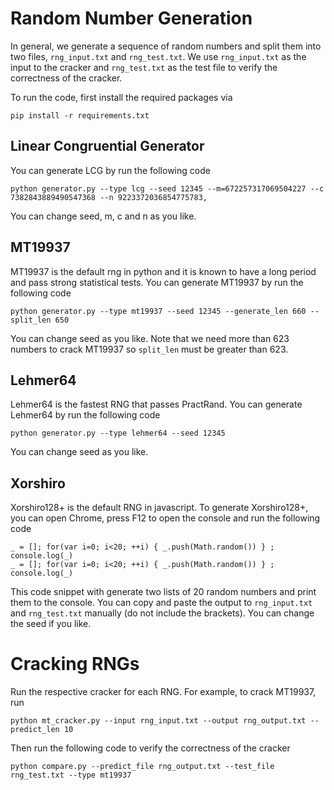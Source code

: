 # Random Number Generation

In general, we generate a sequence of random numbers and split them into two files, `rng_input.txt` and `rng_test.txt`.
We use `rng_input.txt` as the input to the cracker and `rng_test.txt` as the test file to verify the correctness of the
cracker.

To run the code, first install the required packages via

```
pip install -r requirements.txt
```

## Linear Congruential Generator

You can generate LCG by run the following code

```
python generator.py --type lcg --seed 12345 --m=672257317069504227 --c 7382843889490547368 --n 9223372036854775783,
```

You can change seed, m, c and n as you like.

## MT19937

MT19937 is the default rng in python and it is known to have a long period and pass strong statistical tests. You can
generate MT19937 by run the following code

```
python generator.py --type mt19937 --seed 12345 --generate_len 660 --split_len 650
```

You can change seed as you like. Note that we need more than 623 numbers to crack MT19937 so   `split_len` must be
greater than 623.

## Lehmer64

Lehmer64 is the fastest RNG that passes PractRand. You can generate Lehmer64 by run the following code

```
python generator.py --type lehmer64 --seed 12345
```

You can change seed as you like.

## Xorshiro

Xorshiro128+ is the default RNG in javascript. To generate Xorshiro128+, you can open Chrome, press F12 to open the
console and run the following code

```
_ = []; for(var i=0; i<20; ++i) { _.push(Math.random()) } ; console.log(_)
_ = []; for(var i=0; i<20; ++i) { _.push(Math.random()) } ; console.log(_)
```

This code snippet with generate two lists of 20 random numbers and print them to the console. You can copy and paste the
output to `rng_input.txt` and  `rng_test.txt` manually (do not include the brackets). You can change the seed if you like.

# Cracking RNGs

Run the respective cracker for each RNG. For example, to crack MT19937, run

```
python mt_cracker.py --input rng_input.txt --output rng_output.txt --predict_len 10
```

Then run the following code to verify the correctness of the cracker

```
python compare.py --predict_file rng_output.txt --test_file rng_test.txt --type mt19937
```

